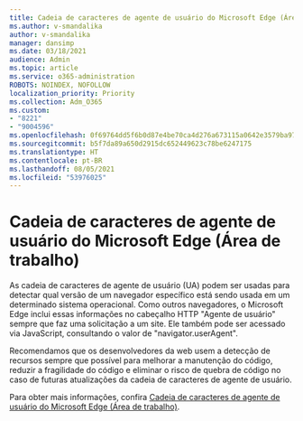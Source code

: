 ```yaml
---
title: Cadeia de caracteres de agente de usuário do Microsoft Edge (Área de trabalho)
ms.author: v-smandalika
author: v-smandalika
manager: dansimp
ms.date: 03/18/2021
audience: Admin
ms.topic: article
ms.service: o365-administration
ROBOTS: NOINDEX, NOFOLLOW
localization_priority: Priority
ms.collection: Adm_O365
ms.custom:
- "8221"
- "9004596"
ms.openlocfilehash: 0f69764dd5f6b0d87e4be70ca4d276a673115a0642e3579ba97515701606bc92
ms.sourcegitcommit: b5f7da89a650d2915dc652449623c78be6247175
ms.translationtype: HT
ms.contentlocale: pt-BR
ms.lasthandoff: 08/05/2021
ms.locfileid: "53976025"
---
```

# <a name="microsoft-edge-user-agent-strings-desktop"></a>Cadeia de caracteres de agente de usuário do Microsoft Edge (Área de trabalho)

As cadeia de caracteres de agente de usuário (UA) podem ser usadas para detectar qual versão de um navegador específico está sendo usada em um determinado sistema operacional. Como outros navegadores, o Microsoft Edge inclui essas informações no cabeçalho HTTP "Agente de usuário" sempre que faz uma solicitação a um site. Ele também pode ser acessado via JavaScript, consultando o valor de "navigator.userAgent".

Recomendamos que os desenvolvedores da web usem a detecção de recursos sempre que possível para melhorar a manutenção do código, reduzir a fragilidade do código e eliminar o risco de quebra de código no caso de futuras atualizações da cadeia de caracteres de agente de usuário.

Para obter mais informações, confira [Cadeia de caracteres de agente de usuário do Microsoft Edge (Área de trabalho)](https://docs.microsoft.com/microsoft-edge/web-platform/user-agent-string).

